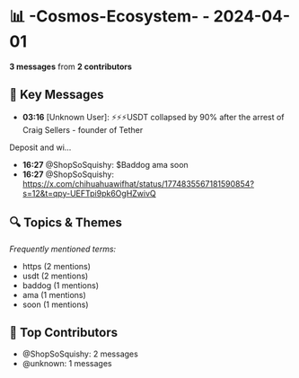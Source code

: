 # 📊 -Cosmos-Ecosystem- - 2024-04-01
**3 messages** from **2 contributors**

## 💬 Key Messages
- **03:16** [Unknown User]: ⚡️⚡️⚡️USDT collapsed by 90% after the arrest of Craig Sellers - founder of Tether

Deposit and wi...
- **16:27** @ShopSoSquishy: $Baddog ama soon
- **16:27** @ShopSoSquishy: https://x.com/chihuahuawifhat/status/1774835567181590854?s=12&t=qpy-UEFTpi9pk6OgHZwivQ

## 🔍 Topics & Themes
*Frequently mentioned terms:*
- https (2 mentions)
- usdt (2 mentions)
- baddog (1 mentions)
- ama (1 mentions)
- soon (1 mentions)

## 👥 Top Contributors
- @ShopSoSquishy: 2 messages
- @unknown: 1 messages